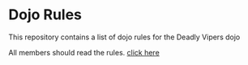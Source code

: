 Dojo Rules
==========

This repository contains a list of dojo rules for the Deadly Vipers dojo

All members should read the rules.
[click here](https://github.com/deadlyvipers)
